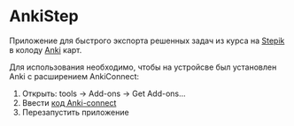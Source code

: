 # AnkiStep

Приложение для быстрого экспорта решенных задач из курса на [Stepik](https://stepik.org) 
в колоду [Anki](https://apps.ankiweb.net/) карт.

Для использования необходимо, чтобы на устройсве был установлен Anki с расширением AnkiConnect:


1. Открыть: tools -> Add-ons -> Get Add-ons...  
2. Ввести [код Anki-connect](https://ankiweb.net/shared/info/2055492159)
3. Перезапустить приложение